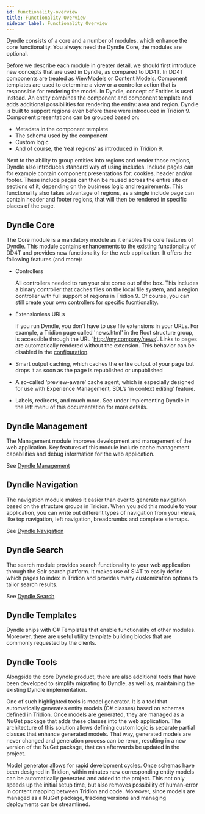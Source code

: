 ```yaml
---
id: functionality-overview
title: Functionality Overview
sidebar_label: Functionality Overview
---
```


Dyndle consists of a core and a number of modules, which enhance the core functionality. You always need the Dyndle Core, the modules are optional.



Before we describe each module in greater detail, we should first introduce new concepts that are used in Dyndle, as compared to DD4T.
In DD4T components are treated as ViewModels or Content Models. Component templates are used to determine a view or a controller action that is responsible for rendering the model. In Dyndle, concept of Entities is used instead. An entity combines the component and component template and adds additional possibilities for rendering the entity: area and region.
Dyndle is built to support regions even before there were introduced in Tridion 9. Component presentations can be grouped based on:

- Metadata in the component template
- The schema used by the component
- Custom logic
- And of course, the ‘real regions’ as introduced in Tridion 9.

Next to the ability to group entities into regions and render those regions, Dyndle also introduces standard way of using includes. Include pages can for example contain component presentations for: cookies, header and/or footer. These include pages can then be reused across the entire site or sections of it, depending on the business logic and requirements. This functionality also takes advantage of regions, as a single include page can contain header and footer regions, that will then be rendered in specific places of the page.

## Dyndle Core

The Core module is a mandatory module as it enables the core features of Dyndle. This module contains enhancements to the existing functionality of DD4T and provides new functionality for the web application. It offers the following features (and more):

- Controllers

  All controllers needed to run your site come out of the box. This includes a binary controller that caches files on the local file system, and a region controller with full support of regions in Tridion 9. Of course, you can still create your own controllers for specific fucntionality.

- Extensionless URLs

  If you run Dyndle, you don't have to use file extensions in your URLs. For example, a Tridion page called 'news.html' in the Root structure group, is accessible through the URL 'http://my.company/news'. Links to pages are automatically rendered without the extension. This behavior can be disabled in the [configuration](). 

- Smart output caching, which caches the entire output of your page but drops it as soon as the page is republished or unpublished

- A so-called ‘preview-aware’ cache agent, which is especially designed for use with Experience Management, SDL’s ‘in context editing’ feature.

- Labels, redirects, and much more. See under Implementing Dyndle in the left menu of this documentation for more details.


## Dyndle Management

The Management module improves development and management of the web application. Key features of this module include cache management capabilities and debug information for the web application.

See [Dyndle Management](management)


## Dyndle Navigation

The navigation module makes it easier than ever to generate navigation based on the structure groups in Tridion. When you add this module to your application, you can write out different types of navigation from your views, like top navigation, left navigation, breadcrumbs and complete sitemaps.

See [Dyndle Navigation](navigation)


## Dyndle Search

The search module provides search functionality to your web application through the Solr search platform. It makes use of  SI4T to easily define which pages to index in Tridion and provides many customization options to tailor search results.  

See [Dyndle Search](search)


## Dyndle Templates

Dyndle ships with C# Templates that enable functionality of other modules. Moreover, there are useful utility template building blocks that are commonly requested by the clients.

## Dyndle Tools

Alongside the core Dyndle product, there are also additional tools that have been developed to simplify migrating to Dyndle, as well as, maintaining the existing Dyndle implementation.

One of such highlighted tools is model generator. It is a tool that automatically generates entity models (C# classes) based on schemas defined in Tridion. Once models are generated, they are managed as a NuGet package that adds these classes into the web application. The architecture of this solution allows defining custom logic is separate partial classes that enhance generated models. That way, generated models are never changed and generation process can be rerun, resulting in a new version of the NuGet package, that can afterwards be updated in the project.

Model generator allows for rapid development cycles. Once schemas have been designed in Tridion, within minutes new corresponding entity models can be automatically generated and added to the project. This not only speeds up the initial setup time, but also removes possibility of human-error in content mapping between Tridion and code. Moreover, since models are managed as a NuGet package, tracking versions and managing deployments can be streamlined.
